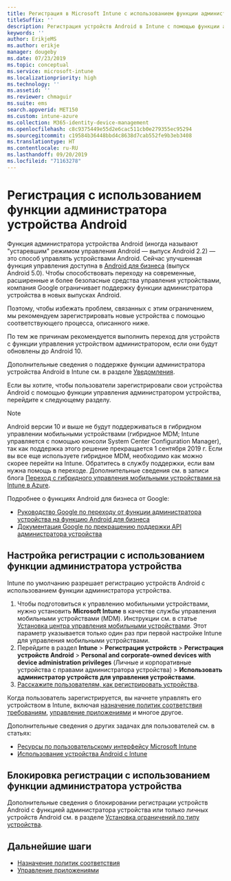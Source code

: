 ```yaml
---
title: Регистрация в Microsoft Intune с использованием функции администратора устройства Android
titleSuffix: ''
description: Регистрация устройств Android в Intune с помощью функции администратора устройства.
keywords: ''
author: ErikjeMS
ms.author: erikje
manager: dougeby
ms.date: 07/23/2019
ms.topic: conceptual
ms.service: microsoft-intune
ms.localizationpriority: high
ms.technology: ''
ms.assetid: ''
ms.reviewer: chmaguir
ms.suite: ems
search.appverid: MET150
ms.custom: intune-azure
ms.collection: M365-identity-device-management
ms.openlocfilehash: c8c9375449e55d2e6cac511cb0e279355ec95294
ms.sourcegitcommit: c19584b36448bbd4c8638d7cab552fe9b3eb3408
ms.translationtype: HT
ms.contentlocale: ru-RU
ms.lasthandoff: 09/20/2019
ms.locfileid: "71163278"
---
```

# <a name="android-device-administrator-enrollment"></a>Регистрация с использованием функции администратора устройства Android

Функция администратора устройства Android (иногда называют "устаревшим" режимом управления Android — выпуск Android 2.2) — это способ управлять устройствами Android. Сейчас улучшенная функция управления доступна в [Android для бизнеса](https://www.android.com/enterprise/management/) (выпуск Android 5.0). Чтобы способствовать переходу на современные, расширенные и более безопасные средства управления устройствами, компания Google ограничивает поддержку функции администратора устройства в новых выпусках Android.

Поэтому, чтобы избежать проблем, связанных с этим ограничением, мы рекомендуем зарегистрировать новые устройства с помощью соответствующего процесса, описанного ниже.

По тем же причинам рекомендуется выполнить переход для устройств с функции управления устройством администратором, если они будут обновлены до Android 10. 

Дополнительные сведения о поддержке функции администратора устройства Android в Intune см. в разделе [Уведомления](whats-new.md#decreasing-support-for-android-device-administrator).

Если вы хотите, чтобы пользователи зарегистрировали свои устройства Android с помощью функции управления администратором устройства, перейдите к следующему разделу.  


> [!Note]  
> Android версии 10 и выше не будут поддерживаться в гибридном управлении мобильными устройствами (гибридное MDM; Intune управляется с помощью консоли System Center Configuration Manager), так как поддержка этого решение прекращается 1 сентября 2019 г. Если вы все еще используете гибридное MDM, необходимо как можно скорее перейти на Intune. Обратитесь в службу поддержки, если вам нужна помощь в переходе. Дополнительные сведения см. в записи блога [Переход с гибридного управления мобильными устройствами на Intune в Azure](https://aka.ms/hybrid_notification).

Подробнее о функциях Android для бизнеса от Google:
- [Руководство Google по переходу от функции администратора устройства на функцию Android для бизнеса](http://static.googleusercontent.com/media/android.com/en/enterprise/static/2016/pdfs/enterprise/Android-Enterprise-Migration-Bluebook_2019.pdf)
- [Документация Google по прекращению поддержки API администратора устройства](https://developers.google.com/android/work/device-admin-deprecation)


## <a name="set-up-device-administrator-enrollment"></a>Настройка регистрации с использованием функции администратора устройства

Intune по умолчанию разрешает регистрацию устройств Android с использованием функции администратора устройства.

1. Чтобы подготовиться к управлению мобильными устройствами, нужно установить **Microsoft Intune** в качестве службы управления мобильными устройствами (MDM). Инструкции см. в статье [Установка центра управления мобильными устройствами](mdm-authority-set.md). Этот параметр указывается только один раз при первой настройке Intune для управления мобильными устройствами.
2. Перейдите в раздел **Intune** > **Регистрация устройств** > **Регистрация устройств Android** > **Personal and corporate-owned devices with device administration privileges** (Личные и корпоративные устройства с правами администратора устройства) > **Использовать администратор устройств для управления устройствами**.
3. [Расскажите пользователям, как регистрировать устройства](/intune-user-help/enroll-your-device-in-intune-android).  

Когда пользователь зарегистрируется, вы начнете управлять его устройством в Intune, включая [назначение политик соответствия требованиям](compliance-policy-create-android.md), [управление приложениями](app-management.md) и многое другое.

Дополнительные сведения о других задачах для пользователей см. в статьях:
- [Ресурсы по пользовательскому интерфейсу Microsoft Intune](end-user-educate.md)
- [Использование устройства Android с Intune](https://docs.microsoft.com/intune-user-help/using-your-android-device-with-intune)


## <a name="block-device-administrator-enrollment"></a>Блокировка регистрации с использованием функции администратора устройства
Дополнительные сведения о блокировании регистрации устройств Android с функцией администратора устройства или только личных устройств Android см. в разделе [Установка ограничений по типу устройства](enrollment-restrictions-set.md).



## <a name="next-steps"></a>Дальнейшие шаги
- [Назначение политик соответствия](compliance-policy-create-android.md)
- [Управление приложениями](app-management.md)